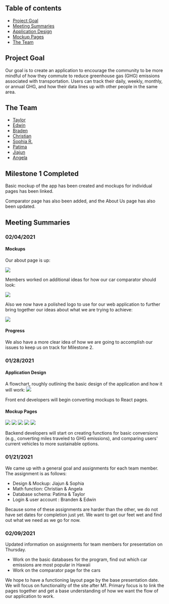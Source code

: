 ## Table of contents

* [Project Goal](#project-goal)
* [Meeting Summaries](#meeting-summaries)
* [Application Design](#application-design)
* [Mockup Pages](#mockup-pages)
* [The Team](#the-team)

## Project Goal
<p> Our goal is to create an application to encourage the community to be more mindful of how they commute to reduce greenhouse gas (GHG) emissions associated with transportation. Users can track their daily, weekly, monthly, or annual GHG, and how their data lines up with other people in the same area. </p>

## The Team

* [Taylor](https://github.com/tgabatin)
* [Edwin](https://github.com/edwin-zheng)
* [Braden](https://github.com/bradenbetz)
* [Christian](https://github.com/christianjensenv)
* [Sophia R.]()
* [Patima](https://github.com/patimapoochai)
* [Jiajun](https://github.com/JiajunK)
* [Angela](https://github.com/angcylau)

## Milestone 1 Completed
<p> Basic mockup of the app has been created and mockups for individual pages has been linked. </p>
<p> Comparator page has also been added, and the About Us page has also been updated. </p>

## Meeting Summaries

### 02/04/2021

#### Mockups 
<p>Our about page is up:</p>
<img src="images/about-page.png">

<p>Members worked on additional ideas for how our car comparator should look:</p>
<img src="images/car_comparator_mock.png">

<p>Also we now have a polished logo to use for our web application to further bring together our ideas about what we are trying to achieve:</p>
<img src="images/logo.png">

#### Progress
<p>We also have a more clear idea of how we are going to accomplish our issues to keep us on track for Milestone 2.</p>

### 01/28/2021

#### Application Design
A flowchart, roughly outlining the basic design of the application and how it will work:
<img src="images/flowchart.png">

Front end developers will begin converting mockups to React pages.

#### Mockup Pages
<img src="images/screen1.png">
<img src="images/screen2.png">
<img src="images/screen3.png">
<img src="images/screen4.png">
<img src="images/screen6.png">

Backend developers will start on creating functions for basic conversions (e.g., converting miles traveled to GHG emissions), and comparing users' current vehicles to more sustainable options.

### 01/21/2021
<p> We came up with a general goal and assignments for each team member. The assignment is as follows:</p>
<ul><li> Design & Mockup: Jiajun & Sophia </li>
  <li> Math function: Christian & Angela </li>
  <li> Database schema: Patima & Taylor </li>
  <li> Login & user account : Branden & Edwin </li></ul>
<p> Because some of these assignments are harder than the other, we do not have set dates for completion just yet. We want to get our feet wet and find out what we need as we go for now. </p>

### 02/09/2021
<p> Updated information on assignments for team members for presentation on Thursday. </p>
<ul><li>Work on the basic databases for the program, find out which car emissions are most popular in Hawaii</li>
    <li> Work on the comparator page for the cars </li></ul>
<p> We hope to have a functioning layout page by the base presentation date. We will focus on functionality of the site after M1. Primary focus is to link the pages together and get a base understanding of how we want the flow of our application to work. </p>
     
